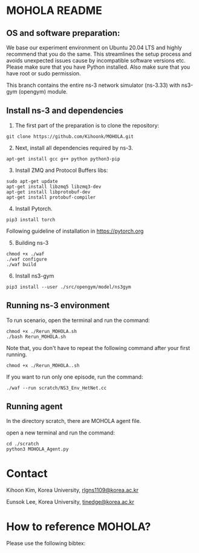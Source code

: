 
MOHOLA README
================================

## OS and software preparation:

We base our experiment environment on Ubuntu 20.04 LTS and highly recommend that you do the same. This streamlines the setup process and avoids unexpected issues cause by incompatible software versions etc. Please make sure that you have Python installed. Also make sure that you have root or sudo permission.

This branch contains the entire ns-3 network simulator (ns-3.33) with ns3-gym (opengym) module.

## Install ns-3 and dependencies

1. The first part of the preparation is to clone the repository:

```shell
git clone https://github.com/Kihoonk/MOHOLA.git
```

2. Next, install all dependencies required by ns-3.

```shell
apt-get install gcc g++ python python3-pip
```

3. Install ZMQ and Protocol Buffers libs:

```shell
sudo apt-get update
apt-get install libzmq5 libzmq3-dev
apt-get install libprotobuf-dev
apt-get install protobuf-compiler
```

4. Install Pytorch.

```shell
pip3 install torch
```

Following guideline of installation in https://pytorch.org

5. Building ns-3

```shell
chmod +x ./waf
./waf configure
./waf build
```

6. Install ns3-gym

```shell
pip3 install --user ./src/opengym/model/ns3gym
```

## Running ns-3 environment

To run scenario, open the terminal and run the command:

```shell
chmod +x ./Rerun_MOHOLA.sh
./bash Rerun_MOHOLA.sh
```

Note that, you don't have to repeat the following command after your first running.

```shell
chmod +x ./Rerun_MOHOLA..sh
```

If you want to run only one episode, run the command:

```shell
./waf --run scratch/NS3_Env_HetNet.cc
```

## Running agent

In the directory scratch, there are MOHOLA agent file.

open a new terminal and run the command:

```shell
cd ./scratch
python3 MOHOLA_Agent.py
```

Contact
================================

Kihoon Kim, Korea University, rlgns1109@korea.ac.kr

Eunsok Lee, Korea University, tinedge@korea.ac.kr


How to reference MOHOLA?
================================
Please use the following bibtex:

<blank>

